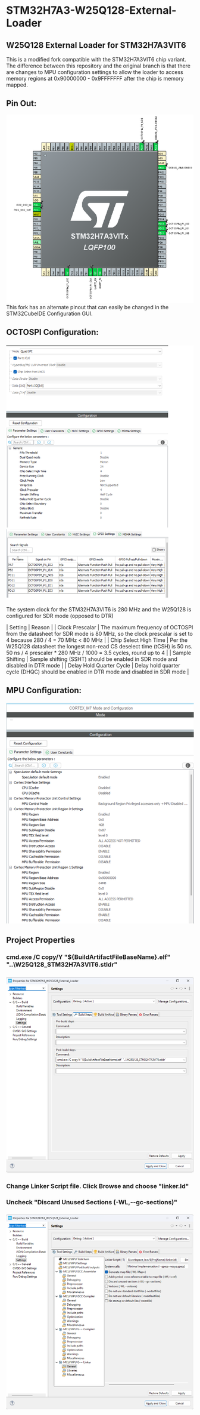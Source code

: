 # STM32H7A3-W25Q128-External-Loader
## W25Q128 External Loader for STM32H7A3VIT6

This is a modified fork compatible with the STM32H7A3VIT6 chip variant. The difference between this repository and the original branch is that there are changes to MPU configuration settings to allow the loader to access memory regions at 0x90000000 - 0x9FFFFFFF after the chip is memory mapped. 

## Pin Out:

![Pinout-2](https://raw.githubusercontent.com/jmcrafty/STM32H7A3-W25Q128-External-Loader/main/.github/images/pinout.png)
This fork has an alternate pinout that can easily be changed in the STM32CubeIDE Configuration GUI.

## OCTOSPI Configuration:
### 
### 
![0](https://raw.githubusercontent.com/jmcrafty/STM32H7A3-W25Q128-External-Loader/main/.github/images/config.png)

The system clock for the STM32H7A3VIT6 is 280 MHz and the W25Q128 is configured for SDR mode (opposed to DTR)

| Setting | Reason |
| Clock Prescalar | The maximum frequency of OCTOSPI from the datasheet for SDR mode is 80 MHz, so the clock prescalar is set to 4 because 280 / 4 = 70 MHz < 80 MHz |
| Chip Select High Time | Per the W25Q128 datasheet the longest non-read CS deselect time (tCSH) is 50 ns. 50 ns / 4 prescaler * 280 MHz / 1000 = 3.5 cycles, round up to 4 |
| Sample Shifting | Sample shifting (SSHT) should be enabled in SDR mode and disabled in DTR mode |
| Delay Hold Quarter Cycle | Delay hold quarter cycle (DHQC) should be enabled in DTR mode and disabled in SDR mode |

## MPU Configuration:
### 
### 
![0](https://raw.githubusercontent.com/jmcrafty/STM32H7A3-W25Q128-External-Loader/main/.github/images/mpu.png)

## Project Properties
### cmd.exe /C copy/Y "${BuildArtifactFileBaseName}.elf" "..\W25Q128_STM32H7A3VIT6.stldr"
###
![3](https://raw.githubusercontent.com/jmcrafty/STM32H7A3-W25Q128-External-Loader/main/.github/images/settings1.png)
###
### 
### 
### Change Linker Script file. Click Browse and choose "linker.ld"
### Uncheck "Discard Unused Sections (-WL,--gc-sections)"
###
![4](https://raw.githubusercontent.com/jmcrafty/STM32H7A3-W25Q128-External-Loader/main/.github/images/settings2.png)
